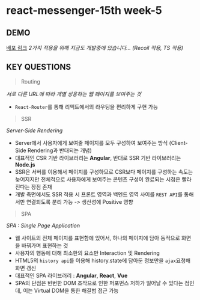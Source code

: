 # react-messenger-15th week-5

## DEMO

[배포 링크]()
_2가지 적용을 위해 지금도 개발중에 있습니다... (Recoil 적용, TS 적용)_

## KEY QUESTIONS

> Routing

_서로 다른 URL에 따라 개별 상응하는 웹 페이지를 보여주는 것_

- `React-Router`를 통해 리액트에서의 라우팅을 편리하게 구현 가능

> SSR

_Server-Side Rendering_

- Server에서 사용자에게 보여줄 페이지를 모두 구성하여 보여주는 방식 (Client-Side Rendering과 반대되는 개념)
- 대표적인 CSR 기반 라이브러리는 **Angular**, 반대로 SSR 기반 라이브러리는 **Node.js**
- SSR은 서버를 이용해서 페이지를 구성하므로 CSR보다 페이지를 구성하는 속도는 늦어지지만
  전체적으로 사용자에게 보여주는 콘텐츠 구성이 완료되는 시점은 빨라진다는 장점 존재
- 개발 측면에서도 SSR 적용 시 프론트 영역과 백엔드 영역 사이를
  `REST API`를 통해서만 연결되도록 분리 가능 -> 생산성에 Positive 영향

> SPA

_SPA : Single Page Application_

- 웹 사이트의 전체 페이지를 표현함에 있어서, 하나의 페이지에 담아 동적으로 화면을 바꿔가며 표현하는 것
- 사용자의 행동에 대해 최소한의 요소만 Interaction 및 Rendering
- HTML5의 `history api`를 이용해 history.state에 담아둔 정보만을 `ajax`요청해 화면 갱신
- 대표적인 SPA 라이브러리 : **Angular**, **React**, **Vue**
- SPA의 단점은 빈번한 DOM 조작으로 인한 퍼포먼스 저하가 일어날 수 있다는 점인데,
  이는 Virtual DOM을 통한 해결법 접근 가능
